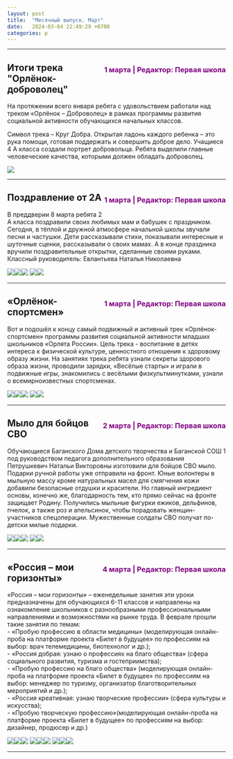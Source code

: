 ```yaml
---
layout: post
title:  "Месячный выпуск. Март"
date:   2024-03-04 22:49:29 +0700
categories: p
---
```

<hr>
<h3 style="float:right; color:purple;">1 марта | Редактор: Первая школа</h3><h2>Итоги трека "Орлёнок-доброволец"</h2>
<p>На протяжении всего января ребята с удовольствием работали над треком «Орлёнок – Доброволец» в рамках программы развития социальной активности обучающихся начальных классов.

Символ трека – Круг Добра. Открытая ладонь каждого ребенка – это рука помощи, готовая поддержать и совершить доброе дело.
Учащиеся 4 А класса создали портрет добровольца. Ребята выделили главные человеческие качества, которыми должен обладать доброволец.</p>
<div class="imgb">
<img src="/img/0324/1.jpg">
</div>
<hr>
<h3 style="float:right; color:purple;">1 марта | Редактор: Первая школа</h3><h2>Поздравление от 2А</h2>
<p>В преддверии 8 марта ребята 2 А класса поздравили своих любимых мам и бабушек с праздником. Сегодня, в тёплой и дружной атмосфере начальной школы звучали песни и частушки. Дети рассказывали стихи, показывали интересные и шуточные сценки, рассказывали о своих мамах. А в конце праздника вручили поздравительные открытки, сделанные своими руками.
Классный руководитель: Евлантьева Наталья Николаевна</p>
<div class="imgb">
<img src="/img/0324/2.jpg"><img src="/img/0324/3.jpg"><img src="/img/0324/5.jpg">
<img src="/img/0324/4.jpg"><img src="/img/0324/6.jpg">
</div>
<hr>
<h3 style="float:right; color:purple;">1 марта | Редактор: Первая школа</h3><h2>«Орлёнок-спортсмен»</h2>
<p>Вот и подошёл к концу самый подвижный и активный трек «Орлёнок-спортсмен» программы развития социальной активности младших школьников «Орлята России». Цель трека - воспитание в детях интереса к физической культуре, ценностного отношения к здоровому образу жизни. На занятиях трека ребята узнали секреты здорового образа жизни, проводили зарядки, «Весёлые старты» и играли в подвижные игры, знакомились с весёлыми физкультминутками, узнали о всемирноизвестных спортсменах.</p>
<div class="imgb">
<img src="/img/0324/10.jpg"><img src="/img/0324/11.jpg"><img src="/img/0324/9.jpg">
<img src="/img/0324/7.jpg"><img src="/img/0324/8.jpg">
</div>
<hr>
<h3 style="float:right; color:purple;">2 марта | Редактор: Первая школа</h3><h2>Мыло для бойцов СВО</h2>
<p>Обучающиеся Баганского Дома детского творчества и Баганской СОШ 1 под руководством педагога дополнительного образования Петрушкевич Натальи Викторовны изготовили для бойцов СВО мыло.
Подарки ручной работы уже отправили на фронт.
Юные волонтеры в мыльную массу кроме натуральных масел для смягчения кожи добавили безопасные отдушки и красители.
Но главный ингредиент основы, конечно же, благодарность тем, кто прямо сейчас на фронте защищает Родину. Получились мыльные фигурки ежиков, дельфинов, пчелок, а также роз и апельсинок, чтобы порадовать женщин-участников спецоперации. Мужественные солдаты СВО получат по-детски милые подарки.</p>
<div class="imgb">
<img src="/img/0324/15.jpg"><img src="/img/0324/13.jpg"><img src="/img/0324/14.jpg">
<img src="/img/0324/12.jpg"><img src="/img/0324/16.jpg">
</div>
<hr>
<h3 style="float:right; color:purple;">4 марта | Редактор: Первая школа</h3><h2>«Россия – мои горизонты»</h2>
<p>«Россия – мои горизонты» – еженедельные занятия эти уроки предназначены для обучающихся 6-11 классов и направлены на ознакомление школьников с разнообразными профессиональными направлениями и возможностями на рынке труда.
В феврале прошли такие занятия по темам:<br>
- «Пробую профессию в области медицины»
(моделирующая онлайн-проба на платформе проекта «Билет в будущее» по профессиям на выбор: врач телемедицины, биотехнолог и др.);<br>
- «Россия добрая: узнаю о профессиях на благо общества»
(сфера социального развития, туризма и гостеприимства);<br>
- «Пробую профессию на благо общества»
(моделирующая онлайн-проба на платформе проекта «Билет в будущее» по профессиям на выбор: менеджер по туризму, организатор благотворительных мероприятий и др.);<br>
- «Россия креативная: узнаю творческие профессии»
(сфера культуры и искусства);<br>
- «Пробую творческую профессию»(моделирующая онлайн-проба на платформе проекта «Билет в будущее» по профессиям на выбор: дизайнер, продюсер и др.)</p>
<div class="imgb">
<img src="/img/0324/17.jpg"><img src="/img/0324/18.jpg"><img src="/img/0324/19.jpg">
<img src="/img/0324/23.jpg"><img src="/img/0324/24.jpg"><img src="/img/0324/25.jpg">
<img src="/img/0324/21.jpg"><img src="/img/0324/22.jpg"><img src="/img/0324/20.jpg">
</div>
<hr>
